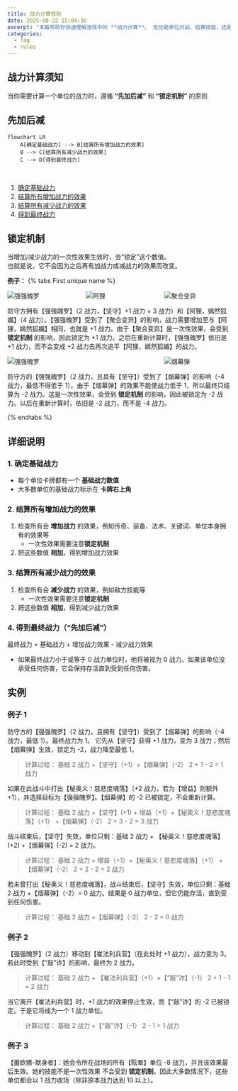 ```yaml
---
title: 战力计算规则
date: 2025-08-22 15:04:36
excerpt: "本篇帮助你快速理解游戏中的 **战力计算**。 无论是单位对战、结算技能，还是进行比拼，都需要正确计算战力。"
categories:
  - faq
  - rules
---
```

## 战力计算须知
当你需要计算一个单位的战力时，遵循 **“先加后减”** 和 **“锁定机制”** 的原则

## 先加后减
```mermaid
flowchart LR
    A[确定基础战力] --> B[结算所有增加战力的效果]
    B --> C[结算所有减少战力的效果]
    C --> D[得到最终战力]
```
<br>

1. [确定基础战力](#1-确定基础战力)  
2. [结算所有增加战力的效果](#2-结算所有增加战力的效果)
3. [结算所有减少战力的效果](#3-结算所有减少战力的效果。)  
4. [得到最终战力](#4-得到最终战力)  

## 锁定机制
当增加/减少战力的一次性效果生效时，会“锁定”这个数值。  
也就是说，它不会因为之后再有加战力或减战力的效果而改变。

**例子：**
{% tabs First unique name %}
 
<!-- tab 加战力例子 -->

<div style="display:flex; justify-content:space-between; gap:10px;">
  <img src="https://pub-36fd2538ad9044c491ed55668a85f172.r2.dev/OGN-052.png" alt="强强魄罗" style="flex:1; max-width:150px; height:auto;"/>
  <img src="https://pub-36fd2538ad9044c491ed55668a85f172.r2.dev/OGN-066a.png" alt="阿狸" style="flex:1; max-width:150px; height:auto;"/>
  <img src="https://pub-36fd2538ad9044c491ed55668a85f172.r2.dev/OGN-108.png" alt="聚合变异" style="flex:1; max-width:150px; height:auto;"/>
</div>

防守方拥有【强强魄罗】（2 战力，【坚守】+1 战力 = 3 战力）和【阿狸，嫣然狐媚】（4 战力）。【强强魄罗】受到了【聚合变异】的影响，战力需要增加至与【阿狸，嫣然狐媚】相同，也就是 +1 战力。由于【聚合变异】是一次性效果，会受到 **锁定机制** 的影响，因此锁定为 +1 战力。之后在重新计算时，【强强魄罗】依旧是 +1 战力，而不会变成 +2 战力去再次追平【阿狸，嫣然狐媚】的战力。
 
<!-- endtab -->
 
<!-- tab 减战力例子-->
 
<div style="display:flex; justify-content:space-between; gap:10px;">
  <img src="https://pub-36fd2538ad9044c491ed55668a85f172.r2.dev/OGN-052.png" alt="强强魄罗" style="flex:1; max-width:150px; height:auto;"/>
  <img src="https://pub-36fd2538ad9044c491ed55668a85f172.r2.dev/OGN-093.png" alt="烟幕弹" style="flex:1; max-width:150px; height:auto;"/>
</div>

防守方的【强强魄罗】（2 战力，且具有【坚守】）受到了【烟幕弹】的影响（-4 战力，最低不得低于 1）。由于【烟幕弹】的效果不能使战力低于 1，所以最终只结算为 -2 战力。这是一次性效果，会受到 **锁定机制** 的影响，因此被锁定为 -2 战力。以后在重新计算时，依旧是 -2 战力，而不是 -4 战力。

<!-- endtab -->
 
{% endtabs %}


## 详细说明

### 1. 确定基础战力
- 每个单位卡牌都有一个 **基础战力数值**
- 大多数单位的基础战力标示在 **卡牌右上角**

### 2. 结算所有增加战力的效果
1. 检查所有会 **增加战力** 的效果，例如传奇、装备、法术、关键词、单位本身拥有的效果等
    - 一次性效果需要注意**锁定机制**
2. 把这些数值 **相加**，得到增加战力效果

### 3. 结算所有减少战力的效果
1. 检查所有会 **减少战力** 的效果，例如敌方技能等
    - 一次性效果需要注意**锁定机制**
2. 把这些数值 **相加**，得到减少战力效果

### 4. 得到最终战力（**“先加后减”**）
最终战力 = 基础战力 + 增加战力效果 - 减少战力效果
- 如果最终战力小于或等于 0 战力单位时，他将被视为 0 战力。如果该单位没承受任何伤害，它会保持存活直到受到任何伤害。

## 实例

### 例子 1
防守方的【强强魄罗】（2 战力，且拥有【坚守】）受到了【烟幕弹】的影响（-4 战力，最低 1）。最终战力为 1。
它先从【坚守】获得 +1 战力，变为 3 战力；然后【烟幕弹】生效，锁定为 -2，战力降至最低 1。

> 计算过程：
> 基础 2 战力 +【坚守】（+1）+【烟幕弹】（-2）
> 2 + 1 - 2 = 1 战力

如果在此战斗中打出【秘奥义！慈悲度魂落】（+2 战力，若为【增益】则额外 +1），并选择目标为【强强魄罗】。【烟幕弹】的 -2 已被锁定，不会重新计算。

> 计算过程：
> 基础 2 战力 +【坚守】(+1) + 增益（+1）+【秘奥义！慈悲度魂落】（+1） +【烟幕弹】（-2）
> 2 + 3 - 2 = 3 战力

战斗结束后，【坚守】失效，单位只剩：基础 2 战力 + 【秘奥义！慈悲度魂落】(+2) +【烟幕弹】(-2) = 2 战力。

> 计算过程：
> 基础 2 战力 + 增益（+1）+【秘奥义！慈悲度魂落】（+1） +【烟幕弹】（-2）
> 2 + 2 - 2 = 2 战力

若未曾打出【秘奥义！慈悲度魂落】，战斗结束后，【坚守】失效，单位只剩：基础 2 战力 +【烟幕弹】（-2）= 0 战力。结果是 0 战力单位，但它仍能存活，直到受到任何伤害。

> 计算过程：
> 基础 2 战力 +【烟幕弹】（-2）
> 2 - 2 = 0 战力

### 例子 2

【强强魄罗】（2 战力）移动到【崔法利兵营】（在此处时 +1 战力），战力变为 3。若此时受到【“敲”诈】的影响，最终为 2 战力。

> 计算过程：
> 基础 2 战力 + 【崔法利兵营】（+1）+【“敲”诈】（-1）
> 2 + 1 - 1 = 2 战力

当它离开【崔法利兵营】时，+1 战力的效果停止生效，而【“敲”诈】的 -2 已被锁定。于是它将成为一个 1 战力单位。

> 计算过程：
> 基础 2 战力 +【“敲”诈】（-1）
> 2 - 1 = 1 战力

### 例子 3
【蕾欧娜-献身者】：她会令所在战场的所有【眩晕】单位 -8 战力，并且该效果最后生效。她的技能不是一次性效果 不会受到 **锁定机制**。因此大多数情况下，这些单位都会以 1 战力收场（除非原本战力达到 10 以上）。